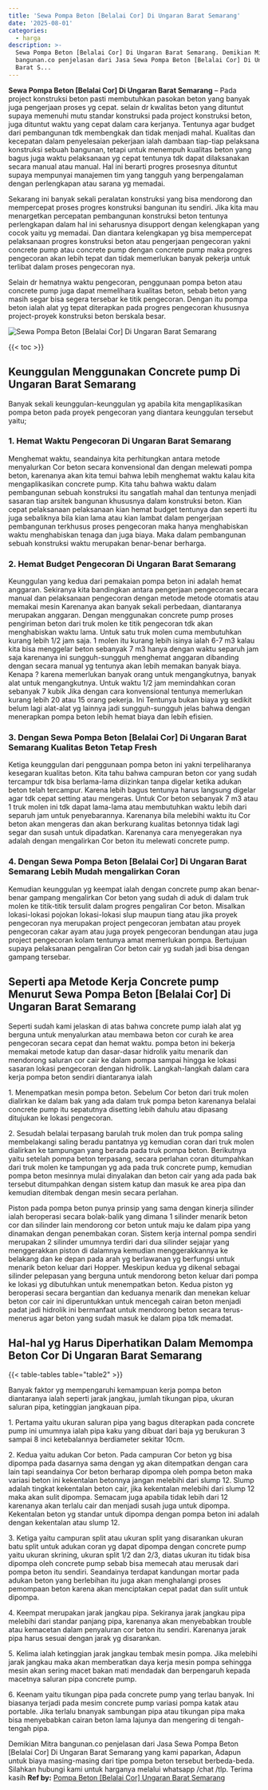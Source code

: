 ```yaml
---
title: 'Sewa Pompa Beton [Belalai Cor] Di Ungaran Barat Semarang'
date: '2025-08-01'
categories:
  - harga
description: >-
  Sewa Pompa Beton [Belalai Cor] Di Ungaran Barat Semarang. Demikian Mitra
  bangunan.co penjelasan dari Jasa Sewa Pompa Beton [Belalai Cor] Di Ungaran
  Barat S...
---
```


**Sewa Pompa Beton \[Belalai Cor\] Di Ungaran Barat Semarang** – Pada project konstruksi beton pasti membutuhkan pasokan beton yang banyak juga pengerjaan proses yg cepat. selain dr kwalitas beton yang dituntut supaya memenuhi mutu standar konstruksi pada project konstruksi beton, juga dituntut waktu yang cepat dalam cara kerjanya. Tentunya agar budget dari pembangunan tdk membengkak dan tidak menjadi mahal. Kualitas dan kecepatan dalam penyelesaian pekerjaan ialah dambaan tiap-tiap pelaksana konstruksi sebuah bangunan, tetapi untuk menempuh kualitas beton yang bagus juga waktu pelaksanaan yg cepat tentunya tdk dapat dilaksanakan secara manual atau manual. Hal ini berarti progres prosesnya dituntut supaya mempunyai manajemen tim yang tangguh yang berpengalaman dengan perlengkapan atau sarana yg memadai.

Sekarang ini banyak sekali peralatan konstruksi yang bisa mendorong dan mempercepat proses progres konstruksi bangunan itu sendiri. Jika kita mau menargetkan percepatan pembangunan konstruksi beton tentunya perlengkapan dalam hal ini seharusnya disupport dengan kelengkapan yang cocok yaitu yg memadai. Dan diantara kelengkapan yg bisa mempercepat pelaksanaan progres konstruksi beton atau pengerjaan pengecoran yakni concrete pump atau concrete pump dengan concrete pump maka progres pengecoran akan lebih tepat dan tidak memerlukan banyak pekerja untuk terlibat dalam proses pengecoran nya.

Selain dr hematnya waktu pengecoran, penggunaan pompa beton atau concrete pump juga dapat memelihara kualitas beton, sebab beton yang masih segar bisa segera tersebar ke titik pengecoran. Dengan itu pompa beton ialah alat yg tepat diterapkan pada progres pengecoran khususnya project-proyek konstruksi beton berskala besar.

![Sewa Pompa Beton [Belalai Cor] Di Ungaran Barat Semarang](/images/sewa-concrete-pump-18.png)

{{< toc >}}

## Keunggulan Menggunakan Concrete pump Di Ungaran Barat Semarang

Banyak sekali keunggulan-keunggulan yg apabila kita mengaplikasikan pompa beton pada proyek pengecoran yang diantara keunggulan tersebut yaitu;

### 1\. Hemat Waktu Pengecoran Di Ungaran Barat Semarang

Menghemat waktu, seandainya kita perhitungkan antara metode menyalurkan Cor beton secara konvensional dan dengan melewati pompa beton, karenanya akan kita temui bahwa lebih menghemat waktu kalau kita mengaplikasikan concrete pump. Kita tahu bahwa waktu dalam pembangunan sebuah konstruksi itu sangatlah mahal dan tentunya menjadi sasaran tiap arsitek bangunan khususnya dalam konstruksi beton. Kian cepat pelaksanaan pelaksanaan kian hemat budget tentunya dan seperti itu juga sebaliknya bila kian lama atau kian lambat dalam pengerjaan pembangunan terkhusus proses pengecoran maka hanya menghabiskan waktu menghabiskan tenaga dan juga biaya. Maka dalam pembangunan sebuah konstruksi waktu merupakan benar-benar berharga.

### 2\. Hemat Budget Pengecoran Di Ungaran Barat Semarang

Keunggulan yang kedua dari pemakaian pompa beton ini adalah hemat anggaran. Sekiranya kita bandingkan antara pengerjaan pengecoran secara manual dan pelaksanaan pengecoran dengan metode metode otomatis atau memakai mesin Karenanya akan banyak sekali perbedaan, diantaranya merupakan anggaran. Dengan menggunakan concrete pump proses pengiriman beton dari truk molen ke titik pengecoran tdk akan menghabiskan waktu lama. Untuk satu truk molen cuma membutuhkan kurang lebih 1/2 jam saja. 1 molen itu kurang lebih isinya ialah 6-7 m3 kalau kita bisa menggelar beton sebanyak 7 m3 hanya dengan waktu separuh jam saja karenanya ini sungguh-sungguh menghemat anggaran dibanding dengan secara manual yg tentunya akan lebih memakan banyak biaya. Kenapa ? karena memerlukan banyak orang untuk mengangkutnya, banyak alat untuk mengangkutnya. Untuk waktu 1/2 jam memindahkan coran sebanyak 7 kubik Jika dengan cara konvensional tentunya memerlukan kurang lebih 20 atau 15 orang pekerja. Ini Tentunya bukan biaya yg sedikit belum lagi alat-alat yg lainnya jadi sungguh-sungguh jelas bahwa dengan menerapkan pompa beton lebih hemat biaya dan lebih efisien.

### 3\. Dengan Sewa Pompa Beton \[Belalai Cor\] Di Ungaran Barat Semarang Kualitas Beton Tetap Fresh

Ketiga keunggulan dari penggunaan pompa beton ini yakni terpeliharanya kesegaran kualitas beton. Kita tahu bahwa campuran beton cor yang sudah tercampur tdk bisa berlama-lama diizinkan tanpa digelar ketika adukan beton telah tercampur. Karena lebih bagus tentunya harus langsung digelar agar tdk cepat setting atau mengeras. Untuk Cor beton sebanyak 7 m3 atau 1 truk molen ini tdk dapat lama-lama atau membutuhkan waktu lebih dari separuh jam untuk penyebarannya. Karenanya bila melebihi waktu itu Cor beton akan mengeras dan akan berkurang kualitas betonnya tidak lagi segar dan susah untuk dipadatkan. Karenanya cara menyegerakan nya adalah dengan mengalirkan Cor beton itu melewati concrete pump.

### 4\. Dengan Sewa Pompa Beton \[Belalai Cor\] Di Ungaran Barat Semarang Lebih Mudah mengalirkan Coran

Kemudian keunggulan yg keempat ialah dengan concrete pump akan benar-benar gampang mengalirkan Cor beton yang sudah di aduk di dalam truk molen ke titik-titik tersulit dalam progres pengaliran Cor beton. Misalkan lokasi-lokasi pojokan lokasi-lokasi slup maupun tiang atau jika proyek pengecoran nya merupakan project pengecoran jembatan atau proyek pengecoran cakar ayam atau juga proyek pengecoran bendungan atau juga project pengecoran kolam tentunya amat memerlukan pompa. Bertujuan supaya pelaksanaan pengaliran Cor beton cair yg sudah jadi bisa dengan gampang tersebar.

## Seperti apa Metode Kerja Concrete pump Menurut Sewa Pompa Beton \[Belalai Cor\] Di Ungaran Barat Semarang

Seperti sudah kami jelaskan di atas bahwa concrete pump ialah alat yg berguna untuk menyalurkan atau membawa beton cor curah ke area pengecoran secara cepat dan hemat waktu. pompa beton ini bekerja memakai metode katup dan dasar-dasar hidrolik yaitu menarik dan mendorong saluran cor cair ke dalam pompa sampai hingga ke lokasi sasaran lokasi pengecoran dengan hidrolik. Langkah-langkah dalam cara kerja pompa beton sendiri diantaranya ialah

1\. Menempatkan mesin pompa beton. Sebelum Cor beton dari truk molen dialirkan ke dalam bak yang ada dalam truk pompa beton karenanya belalai concrete pump itu sepatutnya disetting lebih dahulu atau dipasang ditujukan ke lokasi pengecoran.

2\. Sesudah belalai terpasang barulah truk molen dan truk pompa saling membelakangi saling beradu pantatnya yg kemudian coran dari truk molen dialirkan ke tampungan yang berada pada truk pompa beton. Berikutnya yaitu setelah pompa beton terpasang, secara perlahan coran ditumpahkan dari truk molen ke tampungan yg ada pada truk concrete pump, kemudian pompa beton mesinnya mulai dinyalakan dan beton cair yang ada pada bak tersebut ditumpahkan dengan sistem katup dan masuk ke area pipa dan kemudian ditembak dengan mesin secara perlahan.

Piston pada pompa beton punya prinsip yang sama dengan kinerja silinder ialah beroperasi secara bolak-balik yang dimana 1 silinder menarik beton cor dan silinder lain mendorong cor beton untuk maju ke dalam pipa yang dinamakan dengan penembakan coran. Sistem kerja internal pompa sendiri merupakan 2 silinder umumnya terdiri dari dua silinder sejajar yang menggerakkan piston di dalamnya kemudian menggerakkannya ke belakang dan ke depan pada arah yg berlawanan yg berfungsi untuk menarik beton keluar dari Hopper. Meskipun kedua yg dikenal sebagai silinder pelepasan yang berguna untuk mendorong beton keluar dari pompa ke lokasi yg dibutuhkan untuk menempatkan beton. Kedua piston yg beroperasi secara bergantian dan keduanya menarik dan menekan keluar beton cor cair ini diperuntukkan untuk mencegah cairan beton menjadi padat jadi hidrolik ini bermanfaat untuk mendorong beton secara terus-menerus agar beton yang sudah masuk ke dalam pipa tdk memadat.

## Hal-hal yg Harus Diperhatikan Dalam Memompa Beton Cor Di Ungaran Barat Semarang

{{< table-tables table="table2" >}}

Banyak faktor yg mempengaruhi kemampuan kerja pompa beton diantaranya ialah seperti jarak jangkau, jumlah tikungan pipa, ukuran saluran pipa, ketinggian jangkauan pipa.

1\. Pertama yaitu ukuran saluran pipa yang bagus diterapkan pada concrete pump ini umumnya ialah pipa kaku yang dibuat dari baja yg berukuran 3 sampai 8 inci ketebalannya berdiameter sekitar 10cm.

2\. Kedua yaitu adukan Cor beton. Pada campuran Cor beton yg bisa dipompa pada dasarnya sama dengan yg akan ditempatkan dengan cara lain tapi seandainya Cor beton berharap dipompa oleh pompa beton maka variasi beton ini kekentalan betonnya jangan melebihi dari slump 12. Slump adalah tingkat kekentalan beton cair, jika kekentalan melebihi dari slump 12 maka akan sulit dipompa. Semacam juga apabila tidak lebih dari 12 karenanya akan terlalu cair dan menjadi susah juga untuk dipompa. Kekentalan beton yg standar untuk dipompa dengan pompa beton ini adalah dengan kekentalan atau slump 12.

3\. Ketiga yaitu campuran split atau ukuran split yang disarankan ukuran batu split untuk adukan coran yg dapat dipompa dengan concrete pump yaitu ukuran skrining, ukuran split 1/2 dan 2/3, diatas ukuran itu tidak bisa dipompa oleh concrete pump sebab bisa memecah atau merusak dari pompa beton itu sendiri. Seandainya terdapat kandungan mortar pada adukan beton yang berlebihan itu juga akan menghalangi proses pemompaan beton karena akan menciptakan cepat padat dan sulit untuk dipompa.

4\. Keempat merupakan jarak jangkau pipa. Sekiranya jarak jangkau pipa melebihi dari standar panjang pipa, karenanya akan menyebabkan trouble atau kemacetan dalam penyaluran cor beton itu sendiri. Karenanya jarak pipa harus sesuai dengan jarak yg disarankan.

5\. Kelima ialah ketinggian jarak jangkau tembak mesin pompa. Jika melebihi jarak jangkau maka akan memberatkan daya kerja mesin pompa sehingga mesin akan sering macet bakan mati mendadak dan berpengaruh kepada macetnya saluran pipa concrete pump.

6\. Keenam yaitu tikungan pipa pada concrete pump yang terlau banyak. Ini biasanya terjadi pada mesim concrete pump variasi pompa katak atau portable. Jika terlalu bnanyak sambungan pipa atau tikungan pipa maka bisa menyebabkan cairan beton lama lajunya dan mengering di tengah-tengah pipa.

Demikian Mitra bangunan.co penjelasan dari Jasa Sewa Pompa Beton \[Belalai Cor\] Di Ungaran Barat Semarang yang kami paparkan, Adapun untuk biaya masing-masing dari tipe pompa beton tersebut berbeda-beda. Silahkan hubungi kami untuk harganya melalui whatsapp /chat /tlp. Terima kasih
**Ref by:** [Pompa Beton [Belalai Cor] Ungaran Barat Semarang](https://id.wikipedia.org/wiki/Pompa)
